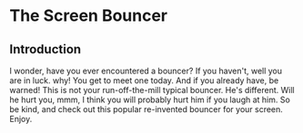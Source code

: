 <h1>The Screen Bouncer</h1>

<h2>Introduction</h2>

I wonder, have you ever encountered a bouncer? If you haven't, well you are in luck. why! You get to meet one today. And if you already have, be warned! This is not your run-off-the-mill typical bouncer. He's different. Will he hurt you, mmm, I think you will probably hurt him if you laugh at him. So be kind, and check out this popular re-invented bouncer for your screen. Enjoy.

